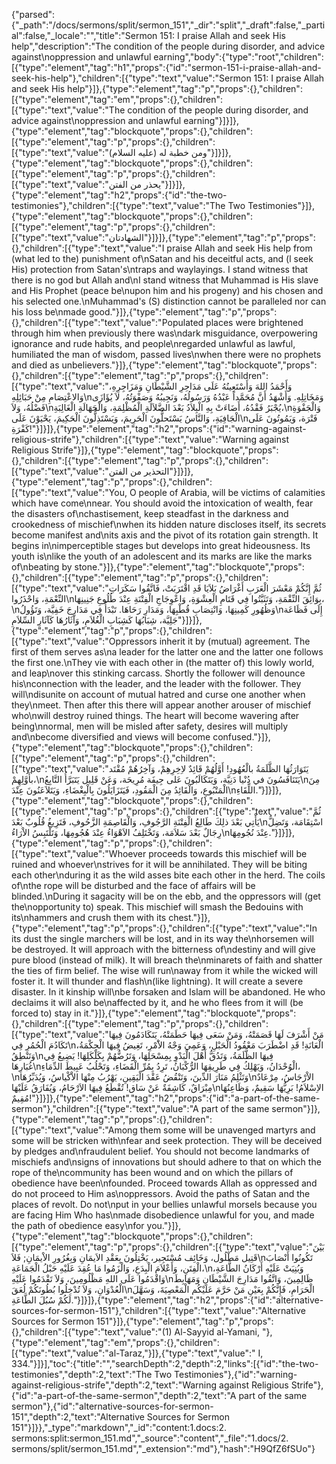 {"parsed":{"_path":"/docs/sermons/split/sermon_151","_dir":"split","_draft":false,"_partial":false,"_locale":"","title":"Sermon 151:  I praise Allah and seek His help","description":"The condition of the people during disorder, and advice against\noppression and unlawful earning","body":{"type":"root","children":[{"type":"element","tag":"h1","props":{"id":"sermon-151-i-praise-allah-and-seek-his-help"},"children":[{"type":"text","value":"Sermon 151:  I praise Allah and seek His help"}]},{"type":"element","tag":"p","props":{},"children":[{"type":"element","tag":"em","props":{},"children":[{"type":"text","value":"The condition of the people during disorder, and advice against\noppression and unlawful earning"}]}]},{"type":"element","tag":"blockquote","props":{},"children":[{"type":"element","tag":"p","props":{},"children":[{"type":"text","value":"ومن خطبة له (عليه السلام)"}]}]},{"type":"element","tag":"blockquote","props":{},"children":[{"type":"element","tag":"p","props":{},"children":[{"type":"text","value":"يحذر من الفتن"}]}]},{"type":"element","tag":"h2","props":{"id":"the-two-testimonies"},"children":[{"type":"text","value":"The Two Testimonies"}]},{"type":"element","tag":"blockquote","props":{},"children":[{"type":"element","tag":"p","props":{},"children":[{"type":"text","value":"الشهادتان"}]}]},{"type":"element","tag":"p","props":{},"children":[{"type":"text","value":"I praise Allah and seek His help from (what led to the) punishment of\nSatan and his deceitful acts, and (l seek His) protection from Satan's\ntraps and waylayings. I stand witness that there is no god but Allah and\nI stand witness that Muhammad is His slave and His Prophet (peace be\nupon him and his progeny) and his chosen and his selected one.\nMuhammad's (S) distinction cannot be paralleled nor can his loss be\nmade good."}]},{"type":"element","tag":"p","props":{},"children":[{"type":"text","value":"Populated places were brightened through him when previously there was\ndark misguidance, overpowering ignorance and rude habits, and people\nregarded unlawful as lawful, humiliated the man of wisdom, passed lives\nwhen there were no prophets and died as unbelievers."}]},{"type":"element","tag":"blockquote","props":{},"children":[{"type":"element","tag":"p","props":{},"children":[{"type":"text","value":"وَأَحْمَدُ اللهَ وَأَسْتَعِينُهُ عَلَى مَدَاحِرِ الشَّيْطَانِ وَمَزَاجِرِهِ، وَالاعْتِصَامِ مِنْ حَبَائِلِهِ\nوَمَخَاتِلِهِ. وَأَشْهَدُ أَنَّ مُحَمَّداً عَبْدُهُ وَرَسُولُهُ، وَنَجِيبُهُ وَصَفْوَتُهُ، لاَ يُؤَازَى فَضْلُهُ، وَلاَ\nيُجْبَرُ فَقْدُهُ، أَضَاءَتْ بِهِ الْبِلاَدُ بَعْدَ الضَّلاَلَةِ الْمُظْلِمَةِ، وَالْجَهَالَةِ الْغَالِبَةِ،\nوَالْجَفْوَةِ الْجَافِيَةِ، وَالنَّاسُ يَسْتَحلُّونَ الْحَرِيمَ، وَيَسْتَذِلُّونَ الْحَكِيمَ، يَحْيَوْنَ عَلَى\nفَتْرَة، وَيَمُوتُونَ عَلَى كَفْرَةِ!"}]}]},{"type":"element","tag":"h2","props":{"id":"warning-against-religious-strife"},"children":[{"type":"text","value":"Warning against Religious Strife"}]},{"type":"element","tag":"blockquote","props":{},"children":[{"type":"element","tag":"p","props":{},"children":[{"type":"text","value":"التحذير من الفتن"}]}]},{"type":"element","tag":"p","props":{},"children":[{"type":"text","value":"You, O people of Arabia, will be victims of calamities which have come\nnear. You should avoid the intoxication of wealth, fear the disasters of\nchastisement, keep steadfast in the darkness and crookedness of mischief\nwhen its hidden nature discloses itself, its secrets become manifest and\nits axis and the pivot of its rotation gain strength. It begins in\nimperceptible stages but develops into great hideousness. Its youth is\nlike the youth of an adolescent and its marks are like the marks of\nbeating by stone."}]},{"type":"element","tag":"blockquote","props":{},"children":[{"type":"element","tag":"p","props":{},"children":[{"type":"text","value":"ثُمَّ إِنَّكُمْ مَعْشَرَ الْعَرَبِ أَغْرَاضُ بَلاَيَا قَدِ اقْتَرَبَتْ، فَاتَّقُوا سَكَرَاتِ النِّعْمَةِ، وَاحْذَرُوا\nبِوَائِقَ النِّقْمَةِ، وَتَثَبَّتُوا فِي قَتَامِ الْعِشْوَةِ، وَاعْوِجَاجِ الْفِتْنَةِ عِنْدَ طُلُوعِ جَنِينِهَا،\nوَظُهُورِ كَمِينِهَا، وَانْتِصَابِ قُطْبِهَا، وَمَدَارِ رَحَاهَا. تَبْدَأُ فِي مَدَارِجَ خَفِيَّة، وَتَؤُولُ\nإِلَى فَظَاعَة جَلِيَّة، شِبَابُهَا كَشِبَابِ الْغُلاَمِ، وَآثَارُهَا كَآثَارِ السِّلاَمِ"}]}]},{"type":"element","tag":"p","props":{},"children":[{"type":"text","value":"Oppressors inherit it by (mutual) agreement. The first of them serves as\na leader for the latter one and the latter one follows the first one.\nThey vie with each other in (the matter of) this lowly world, and leap\nover this stinking carcass. Shortly the follower will denounce his\nconnection with the leader, and the leader with the follower. They will\ndisunite on account of mutual hatred and curse one another when they\nmeet. Then after this there will appear another arouser of mischief who\nwill destroy ruined things. The heart will become wavering after being\nnormal, men will be misled after safety, desires will multiply and\nbecome diversified and views will become confused."}]},{"type":"element","tag":"blockquote","props":{},"children":[{"type":"element","tag":"p","props":{},"children":[{"type":"text","value":"يَتَوَارَثُهَا الظَّلَمَةُ بالْعُهُودِ! أَوَّلُهُمْ قَائِدٌ لاِخِرِهِمْ، وَآخِرُهُمْ مُقْتَد بأَوَّلِهِمْ،\nيَتَنَافَسُونَ في دُنْيا دَنِيَّة، وَيَتَكَالَبُونَ عَلى جِيفَة مُرِيحَة، وَعَنْ قَلِيل يَتَبَرَّأُ التَّابِعُ\nمِنَ الْمَتْبُوعِ، وَالْقَائِدُ مِنَ الْمَقُودِ، فَيَتَزَايَلُونَ بِالْبِغْضَاءِ، وَيَتَلاَعَنُونَ عِنْدَ\nاللِّقَاءِ."}]}]},{"type":"element","tag":"blockquote","props":{},"children":[{"type":"element","tag":"p","props":{},"children":[{"type":"text","value":"ثُمَّ يَأْتِي بَعْدَ ذلِكَ طَالِعُ الْفِتْنَةِ الرَّجُوفِ، وَالْقَاصِمَةِ الزَّحُوفِ، فَتَزِيغُ قُلُوبٌ بَعْدَ\nاسْتِقَامَة، وَتَضِلُّ رِجَالٌ بَعْدَ سَلاَمَة، وَتَخْتَلِفُ الاَهْوَاءُ عِنْدَ هُجُومِهَا، وَتَلْتَبِسُ الاْرَاءُ\nعِنْدَ نُجُومِهَا."}]}]},{"type":"element","tag":"p","props":{},"children":[{"type":"text","value":"Whoever proceeds towards this mischief will be ruined and whoever\nstrives for it will be annihilated. They will be biting each other\nduring it as the wild asses bite each other in the herd. The coils of\nthe rope will be disturbed and the face of affairs will be blinded.\nDuring it sagacity will be on the ebb, and the oppressors will (get the\nopportunity to) speak. This mischief will smash the Bedouins with its\nhammers and crush them with its chest."}]},{"type":"element","tag":"p","props":{},"children":[{"type":"text","value":"In its dust the single marchers will be lost, and in its way the\nhorsemen will be destroyed. It will approach with the bitterness of\ndestiny and will give pure blood (instead of milk). It will breach the\nminarets of faith and shatter the ties of firm belief. The wise will run\naway from it while the wicked will foster it. It will thunder and flash\n(like lightning). It will create a severe disaster. In it kinship will\nbe forsaken and Islam will be abandoned. He who declaims it will also be\naffected by it, and he who flees from it will (be forced to) stay in it."}]},{"type":"element","tag":"blockquote","props":{},"children":[{"type":"element","tag":"p","props":{},"children":[{"type":"text","value":"مَنْ أَشْرَفَ لَهَا قَصَمَتْهُ، وَمَنْ سَعَى فِيهَا حَطَمَتْهُ، يَتَكَادَمُونَ فِيهَا تَكَادُمَ الْحُمُرِ فِي\nالْعَانَةِ! قَدِ اضْطَرَبَ مَعْقُودُ الْحَبْلِ، وَعَمِيَ وَجْهُ الاَْمْرِ، تَغِيضُ فِيهَا الْحِكْمَةُ، وَتَنْطِقُ\nفِيهَا الظَّلَمَةُ، وَتَدُقُّ أَهْلَ الْبَدْوِ بِمِسْحَلِهَا، وَتَرُضُّهُمْ بِكَلْكَلِهَا! يَضِيعُ فِي غُبَارِهَا\nالْوُحْدَانُ، وَيَهْلِكُ فِي طَرِيقِهَا الرُّكْبَانُ، تَرِدُ بِمُرِّ الْقَضَاءِ، وَتَحْلُبُ عَبِيطَ الدِّمَاءِ،\nوَتَثْلِمُ مَنَارَ الدِّينَ، وَتَنْقُضُ عَقْدَ الْيَقِينِ، يَهْرُبُ مِنْهَا الاْكْياسُ، وَيُدَبِّرُهَا\nالاْرْجَاسُ، مِرْعَادٌ مِبْرَاقٌ، كَاشِفَةٌ عَنْ سَاق! تُقْطَعُ فِيهَا الاَرْحَامُ، وَيُفَارَقُ عَلَيْهَا\nالاِسْلاَمُ! بَرِيُّهَا سَقِيمٌ، وَظَاعِنُهَا مُقِيمٌ!"}]}]},{"type":"element","tag":"h2","props":{"id":"a-part-of-the-same-sermon"},"children":[{"type":"text","value":"A part of the same sermon"}]},{"type":"element","tag":"p","props":{},"children":[{"type":"text","value":"Among them some will be unavenged martyrs and some will be stricken with\nfear and seek protection. They will be deceived by pledges and\nfraudulent belief. You should not become landmarks of mischiefs and\nsigns of innovations but should adhere to that on which the rope of the\ncommunity has been wound and on which the pillars of obedience have been\nfounded. Proceed towards Allah as oppressed and do not proceed to Him as\noppressors. Avoid the paths of Satan and the places of revolt. Do not\nput in your bellies unlawful morsels because you are facing Him Who has\nmade disobedience unlawful for you, and made the path of obedience easy\nfor you."}]},{"type":"element","tag":"blockquote","props":{},"children":[{"type":"element","tag":"p","props":{},"children":[{"type":"text","value":"بَيْنَ قَتِيل مَطْلُول، وَخَائِف مُسْتَجِير، يَخْتِلُونَ بِعَقْدِ الاَيمَانِ وَبِغُرُورِ الاْيمَانِ; فَلاَ\nتَكُونُوا أَنْصَابَ الْفِتَنِ، وَأَعْلاَمَ الْبِدَعِ، وَالْزَمُوا مَا عُقِدَ عَلَيْهِ حَبْلُ الْجَمَاعَةِ،\nوَبُنِيَتْ عَلَيْهِ أَرْكَانُ الطَّاعَةِ، وَاقْدَمُوا عَلَى اللهِ مَظْلُومِينَ، وَلاَ تَقْدَمُوا عَلَيْهِ\nظَالِمِينَ، وَاتَّقُوا مَدَارِجَ الشَّيْطَانِ وَمَهَابِطَ الْعُدْوَانِ، وَلاَ تُدْخِلُوا بُطُونَكُمْ لُعَقَ\nالْحَرَامِ، فَإِنَّكُمْ بِعَيْنِ مَنْ حَرَّمَ عَلَيْكُم الْمَعْصِيَةَ، وَسَهَّلَ لَكُمْ سُبُلَ الطَّاعَةِ."}]}]},{"type":"element","tag":"h2","props":{"id":"alternative-sources-for-sermon-151"},"children":[{"type":"text","value":"Alternative Sources for Sermon 151"}]},{"type":"element","tag":"p","props":{},"children":[{"type":"text","value":"(1) Al-Sayyid al-Yamani, "},{"type":"element","tag":"em","props":{},"children":[{"type":"text","value":"al-Taraz,"}]},{"type":"text","value":" I, 334."}]}],"toc":{"title":"","searchDepth":2,"depth":2,"links":[{"id":"the-two-testimonies","depth":2,"text":"The Two Testimonies"},{"id":"warning-against-religious-strife","depth":2,"text":"Warning against Religious Strife"},{"id":"a-part-of-the-same-sermon","depth":2,"text":"A part of the same sermon"},{"id":"alternative-sources-for-sermon-151","depth":2,"text":"Alternative Sources for Sermon 151"}]}},"_type":"markdown","_id":"content:1.docs:2. sermons:split:sermon_151.md","_source":"content","_file":"1.docs/2. sermons/split/sermon_151.md","_extension":"md"},"hash":"H9QfZ6fSUo"}